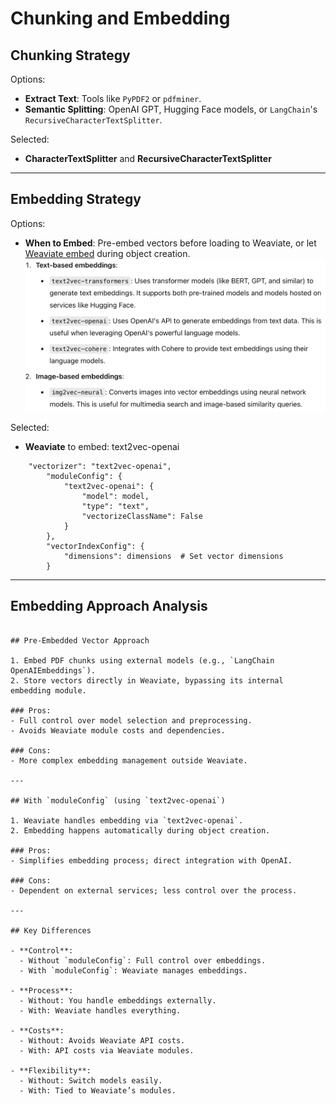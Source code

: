 # Chunking and Embedding

## Chunking Strategy

Options:
- **Extract Text**: Tools like `PyPDF2` or `pdfminer`.
- **Semantic Splitting**: OpenAI GPT, Hugging Face models, or `LangChain`'s `RecursiveCharacterTextSplitter`.

Selected:
- **CharacterTextSplitter** and **RecursiveCharacterTextSplitter**

---

## Embedding Strategy

Options:
- **When to Embed**: Pre-embed vectors before loading to Weaviate, or let [Weaviate embed](https://weaviate.io/developers/weaviate/concepts/vector-quantization) during object creation.
![alt text](image-1.png)

Selected:
- **Weaviate** to embed: text2vec-openai 
```
    "vectorizer": "text2vec-openai",
        "moduleConfig": {
            "text2vec-openai": {
                "model": model,
                "type": "text",
                "vectorizeClassName": False
            }
        },
        "vectorIndexConfig": {
            "dimensions": dimensions  # Set vector dimensions
        }
```

---
## Embedding Approach Analysis

```

## Pre-Embedded Vector Approach

1. Embed PDF chunks using external models (e.g., `LangChain OpenAIEmbeddings`).  
2. Store vectors directly in Weaviate, bypassing its internal embedding module.

### Pros:
- Full control over model selection and preprocessing.
- Avoids Weaviate module costs and dependencies.

### Cons:
- More complex embedding management outside Weaviate.

---

## With `moduleConfig` (using `text2vec-openai`)

1. Weaviate handles embedding via `text2vec-openai`.
2. Embedding happens automatically during object creation.

### Pros:
- Simplifies embedding process; direct integration with OpenAI.
  
### Cons:
- Dependent on external services; less control over the process.

---

## Key Differences

- **Control**:  
  - Without `moduleConfig`: Full control over embeddings.  
  - With `moduleConfig`: Weaviate manages embeddings.
  
- **Process**:  
  - Without: You handle embeddings externally.  
  - With: Weaviate handles everything.

- **Costs**:  
  - Without: Avoids Weaviate API costs.  
  - With: API costs via Weaviate modules.

- **Flexibility**:  
  - Without: Switch models easily.  
  - With: Tied to Weaviate’s modules.
```